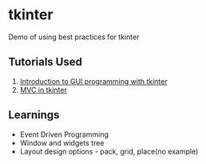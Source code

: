 # tkinter
Demo of using best practices for tkinter


## Tutorials Used
1. [Introduction to GUI programming with tkinter](https://python-textbok.readthedocs.io/en/latest/Introduction_to_GUI_Programming.html)
1. [MVC in tkinter](https://sukhbinder.wordpress.com/2014/12/25/an-example-of-model-view-controller-design-pattern-with-tkinter-python/)


##  Learnings
* Event Driven Programming
* Window and widgets tree
* Layout design options - pack, grid, place(no example)
